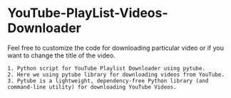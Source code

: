 # YouTube-PlayList-Videos-Downloader

Feel free to customize the code for downloading particular video or if you want to change the title of the video.

    1. Python script for YouTube Playlist Downloader using pytube.
    2. Here we using pytube library for downloading videos from YouTube. 
    3. Pytube is a lightweight, dependency-free Python library (and command-line utility) for downloading YouTube Videos.
